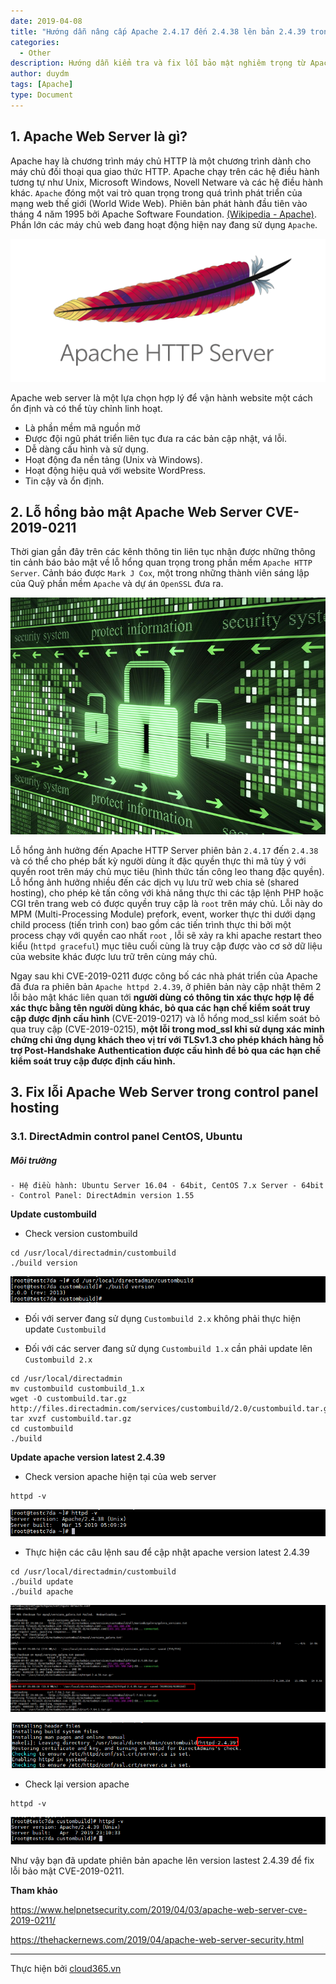 ```yaml
---
date: 2019-04-08
title: "Hướng dẫn nâng cấp Apache 2.4.17 đến 2.4.38 lên bản 2.4.39 trong các control panel"
categories:
  - Other
description: Hướng dẫn kiểm tra và fix lỗi bảo mật nghiêm trọng từ Apache Web Server ảnh hưởng tới control panel hosting.
author: duydm
tags: [Apache]
type: Document
---
```


## 1. Apache Web Server là gì?

Apache hay là chương trình máy chủ HTTP là một chương trình dành cho máy chủ đối thoại qua giao thức HTTP. Apache chạy trên các hệ điều hành tương tự như Unix, Microsoft Windows, Novell Netware và các hệ điều hành khác. `Apache` đóng một vai trò quan trọng trong quá trình phát triển của mạng web thế giới (World Wide Web). Phiên bản phát hành đầu tiên vào tháng 4 năm 1995 bởi Apache Software Foundation. <a href="https://vi.wikipedia.org/wiki/Apache_(HTTP)" target="_blank">(Wikipedia - Apache)</a>. Phần lớn các máy chủ web đang hoạt động hiện nay đang sử dụng `Apache`.

![](/images/img-apache-da/apache-server.png)

Apache web server là một lựa chọn hợp lý để vận hành website một cách ổn định và có thể tùy chỉnh linh hoạt.

+ Là phần mềm mã nguồn mở <br>
+ Được đội ngũ phát triển liên tục đưa ra các bản cập nhật, vá lỗi.<br>
+ Dễ dàng cấu hình và sử dụng.<br>
+ Hoạt động đa nền tảng (Unix và Windows).<br>
+ Hoạt động hiệu quả với website WordPress.<br>
+ Tin cậy và ổn định.<br>

## 2. Lỗ hổng bảo mật Apache Web Server CVE-2019-0211 

Thời gian gần đây trên các kênh thông tin liên tục nhận được những thông tin cảnh báo bảo mật về lỗ hổng quan trọng trong phần mềm `Apache HTTP Server`. Cảnh báo được `Mark J Cox`, một trong những thành viên sáng lập của Quỹ phần mềm `Apache` và dự án `OpenSSL` đưa ra.

![](/images/img-apache-da/lo-hong-bao-mat.jpg)

Lỗ hổng ảnh hưởng đến Apache HTTP Server phiên bản `2.4.17` đến `2.4.38` và có thể cho phép bất kỳ người dùng ít đặc quyền thực thi mã tùy ý với quyền root trên máy chủ mục tiêu (hình thức tấn công leo thang đặc quyền). Lỗ hổng ảnh hưởng nhiều đến các dịch vụ lưu trữ web chia sẻ (shared hosting), cho phép kẻ tấn công với khả năng thực thi các tập lệnh PHP hoặc CGI trên trang web có được quyền truy cập là `root` trên máy chủ. Lỗi này do MPM (Multi-Processing Module) prefork, event, worker thực thi dưới dạng child process (tiến trình con) bao gồm các tiến trình thực thi bởi một process chạy với quyền cao nhất `root` , lỗi sẽ xảy ra khi apache restart theo kiểu (`httpd graceful`) mục tiêu cuối cùng là truy cập được vào cơ sở dữ liệu của website khác được lưu trữ trên cùng máy chủ.

Ngay sau khi CVE-2019-0211 được công bố các nhà phát triển của Apache đã đưa ra phiên bản  `Apache httpd 2.4.39`, ở phiên bản này cập nhật thêm 2 lỗi bảo mật khác liên quan tới  **người dùng có thông tin xác thực hợp lệ để xác thực bằng tên người dùng khác, bỏ qua các hạn chế kiểm soát truy cập được định cấu hình** (CVE-2019-0217) và lỗ hổng mod_ssl kiểm soát bỏ qua truy cập (CVE-2019-0215), **một lỗi trong mod_ssl khi sử dụng xác minh chứng chỉ ứng dụng khách theo vị trí với TLSv1.3 cho phép khách hàng hỗ trợ Post-Handshake Authentication được cấu hình để bỏ qua các hạn chế kiểm soát truy cập được định cấu hình.**

## 3. Fix lỗi Apache Web Server trong control panel hosting

### 3.1. DirectAdmin control panel CentOS, Ubuntu

##### Môi trường

```
- Hệ điều hành: Ubuntu Server 16.04 - 64bit, CentOS 7.x Server - 64bit
- Control Panel: DirectAdmin version 1.55
```

**Update custombuild**

- Check version custombuild

```
cd /usr/local/directadmin/custombuild
./build version
```

![](/images/img-apache-da/Screenshot_1290.png)

- Đối với server đang sử dụng `Custombuild 2.x` không phải thực hiện update `Custombuild`

- Đối với các server đang sử dụng `Custombuild 1.x` cần phải update lên `Custombuild 2.x`

```
cd /usr/local/directadmin
mv custombuild custombuild_1.x
wget -O custombuild.tar.gz http://files.directadmin.com/services/custombuild/2.0/custombuild.tar.gz
tar xvzf custombuild.tar.gz
cd custombuild
./build
```

**Update apache version latest 2.4.39**

- Check version apache hiện tại của web server

```
httpd -v
```

![](/images/img-apache-da/Screenshot_1291.png)

- Thực hiện các câu lệnh sau để cập nhật apache version latest 2.4.39

```
cd /usr/local/directadmin/custombuild
./build update
./build apache
```

![](/images/img-apache-da/Screenshot_1292.png)

![](/images/img-apache-da/Screenshot_1293.png)

- Check lại version apache

```
httpd -v
```
![](/images/img-apache-da/Screenshot_1294.png)

Như vậy bạn đã update phiên bản apache lên version lastest 2.4.39 để fix lỗi bảo mật CVE-2019-0211.

**Tham khảo**

https://www.helpnetsecurity.com/2019/04/03/apache-web-server-cve-2019-0211/

https://thehackernews.com/2019/04/apache-web-server-security.html

---
Thực hiện bởi <a href="https://cloud365.vn/" target="_blank">cloud365.vn</a>